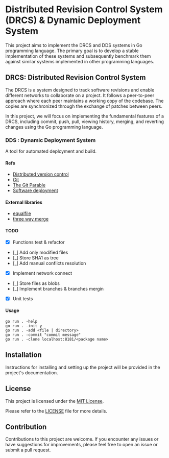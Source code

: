 # Distributed Revision Control System (DRCS) & Dynamic Deployment System

This project aims to implement the DRCS and DDS systems in Go programming language. The primary goal is to develop a stable implementation of these systems and subsequently benchmark them against similar systems implemented in other programming languages.

## DRCS: Distributed Revision Control System

The DRCS is a system designed to track software revisions and enable different networks to collaborate on a project. It follows a peer-to-peer approach where each peer maintains a working copy of the codebase. The copies are synchronized through the exchange of patches between peers.

In this project, we will focus on implementing the fundamental features of a DRCS, including commit, push, pull, viewing history, merging, and reverting changes using the Go programming language.

### DDS : Dynamic Deployment System

A tool for automated deployment and build.

#### Refs

- [Distributed version control](http://en.wikipedia.org/wiki/Distributed_revision_control)
- [Git](http://git-scm.com)
- [The Git Parable](https://tom.preston-werner.com/2009/05/19/the-git-parable.html)
- [Software deployment](https://www.wikiwand.com/en/Software_deployment)

#### External libraries

- [equalfile](https://github.com/udhos/equalfile)
- [three way merge](https://github.com/charlesvdv/go-three-way-merge)

#### TODO

- [x] Functions test & refactor
- [_] Add only modified files
- [_] Store SHA1 as tree
- [_] Add manual conflicts resolution
- [x] Implement network connect
- [_] Store files as blobs
- [_] Implement branches & branches mergin
- [x] Unit tests

#### Usage

```shell
go run . -help
go run . -init y
go run . -add <file | directory>
go run . -commit "commit message"
go run . -clone localhost:8181/<package name>
```

## Installation

Instructions for installing and setting up the project will be provided in the project's documentation.

## License

This project is licensed under the [MIT License](LICENSE).

Please refer to the [LICENSE](LICENSE) file for more details.

## Contribution

Contributions to this project are welcome. If you encounter any issues or have suggestions for improvements, please feel free to open an issue or submit a pull request.
